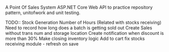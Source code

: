 A Point Of Sales System ASP.NET Core Web API to practice repository pattern, unitofwork and unit testing.


TODO::
Stock Generation Number of Hours (Related with stocks receiving)
Need to record how long does a batch is getting sold out
Create Sales without trans num and storage location
Create notification when discount is more than 30%
Make closing inventory logic
Add to cart
fix stocks receiving module - refresh on save
